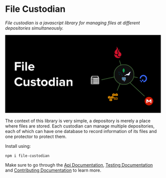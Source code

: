 # **File Custodian**

_File custodian is a javascript library for managing files at different depositories simultaneously._

![](./assets/images/banner/banner.jpg)

The context of this library is very simple, a depository is merely a place where files are stored. Each custodian can manage multiple depositories, each of which can have one database to record information of its files and one protector to protect them.

Install using:
```
npm i file-custodian
```

Make sure to go through the [Api Documentation](https://github.com/muhammadamir-github/file-custodian/tree/main/docs/README.md), [Testing Documentation](https://github.com/muhammadamir-github/file-custodian/tree/main/TESTING.md) and [Contributing Documentation](https://github.com/muhammadamir-github/file-custodian/tree/main/CONTRIBUTING.md) to learn more.
